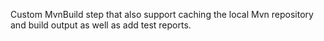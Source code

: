 Custom MvnBuild step that also support caching the local Mvn repository and build output as well as add test reports.
